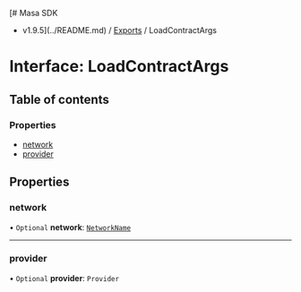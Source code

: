 [# Masa SDK
 - v1.9.5](../README.md) / [Exports](../modules.md) / LoadContractArgs

# Interface: LoadContractArgs

## Table of contents

### Properties

- [network](LoadContractArgs.md#network)
- [provider](LoadContractArgs.md#provider)

## Properties

### network

• `Optional` **network**: [`NetworkName`](../modules.md#networkname)

___

### provider

• `Optional` **provider**: `Provider`
